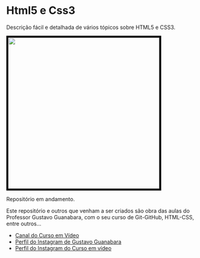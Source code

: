 # Html5 e Css3
 Descrição fácil e detalhada de vários tópicos sobre HTML5 e CSS3.

 <img src="https://blog.4linux.com.br/wp-content/uploads/2018/03/Melhor-Curso-de-HTML5-e-CSS3.png" width="400" style="border:5px solid black"/>
 
 Repositório em andamento.

 Este repositório e outros que venham a ser criados são obra das aulas do Professor Gustavo Guanabara, com o seu curso de Git-GitHub, HTML-CSS, entre outros...

 <ul>
 <li><a href="https://www.youtube.com/cursoemvideo">Canal do Curso em Vídeo</a></li>
 <li><a href="https://www.instagram.com/gustavoguanabara/">Perfil do Instagram de Gustavo Guanabara</a></li>
 <li><a href="https://www.instagram.com/cursoemvideo">Perfil do Instagram do Curso em vídeo</a></li>
 </ul>
